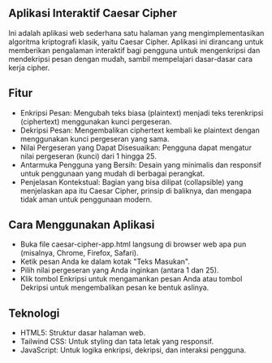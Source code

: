 ## Aplikasi Interaktif Caesar Cipher
Ini adalah aplikasi web sederhana satu halaman yang mengimplementasikan algoritma kriptografi klasik, yaitu Caesar Cipher. Aplikasi ini dirancang untuk memberikan pengalaman interaktif bagi pengguna untuk mengenkripsi dan mendekripsi pesan dengan mudah, sambil mempelajari dasar-dasar cara kerja cipher.

## Fitur
- Enkripsi Pesan: Mengubah teks biasa (plaintext) menjadi teks terenkripsi (ciphertext) menggunakan kunci pergeseran.
- Dekripsi Pesan: Mengembalikan ciphertext kembali ke plaintext dengan menggunakan kunci pergeseran yang sama.
- Nilai Pergeseran yang Dapat Disesuaikan: Pengguna dapat mengatur nilai pergeseran (kunci) dari 1 hingga 25.
- Antarmuka Pengguna yang Bersih: Desain yang minimalis dan responsif untuk penggunaan yang mudah di berbagai perangkat.
- Penjelasan Kontekstual: Bagian yang bisa dilipat (collapsible) yang menjelaskan apa itu Caesar Cipher, prinsip di baliknya, dan mengapa tidak aman untuk penggunaan modern.

## Cara Menggunakan Aplikasi
- Buka file caesar-cipher-app.html langsung di browser web apa pun (misalnya, Chrome, Firefox, Safari).
- Ketik pesan Anda ke dalam kotak "Teks Masukan".
- Pilih nilai pergeseran yang Anda inginkan (antara 1 dan 25).
- Klik tombol Enkripsi untuk mengamankan pesan Anda atau tombol Dekripsi untuk mengembalikan pesan ke bentuk aslinya.

## Teknologi
- HTML5: Struktur dasar halaman web.
- Tailwind CSS: Untuk styling dan tata letak yang responsif.
- JavaScript: Untuk logika enkripsi, dekripsi, dan interaksi pengguna.
